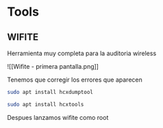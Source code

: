 




# Tools
## WIFITE
Herramienta muy completa para la auditoria wireless


![[Wifite - primera pantalla.png]]

Tenemos que corregir los errores que aparecen 

```sh fold:"Corregir hcxdumptool"
sudo apt install hcxdumptool
```

```sh fold:"Corregir hcxtools"
sudo apt install hcxtools
```

Despues lanzamos wifite como root